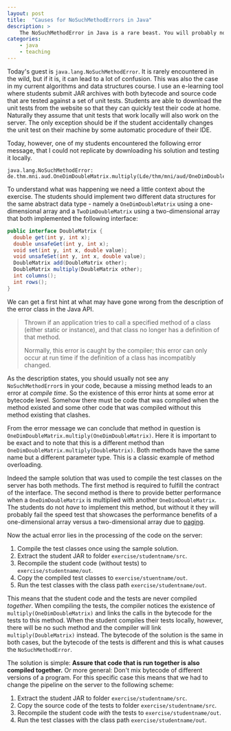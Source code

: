 ```yaml
---
layout: post
title:  "Causes for NoSuchMethodErrors in Java"
description: >
    The NoSuchMethodError in Java is a rare beast. You will probably not encounter it unless something is off at the bytecode level. In this post I want to explain possible causes for this exception.
categories:
    - java
    - teaching
---
```


Today's guest is `java.lang.NoSuchMethodError`.
It is rarely encountered in the wild, but if it is, it can lead to a lot of confusion.
This was also the case in my current algorithms and data structures course.
I use an e-learning tool where students submit JAR archives with both bytecode and source code that are tested against a set of unit tests.
Students are able to download the unit tests from the website so that they can quickly test their code at home.
Naturally they assume that unit tests that work locally will also work on the server.
The only exception should be if the student accidentally changes the unit test on their machine by some automatic procedure of their IDE.

Today, however, one of my students encountered the following error message, that I could not replicate by downloading his solution and testing it locally.

```verbatim
java.lang.NoSuchMethodError: de.thm.mni.aud.OneDimDoubleMatrix.multiply(Lde/thm/mni/aud/OneDimDoubleMatrix;)Lde/thm/mni/aud/DoubleMatrix;
```

To understand what was happening we need a little context about the exercise.
The students should implement two different data structures for the same abstract data type - namely a `OneDimDoubleMatrix` using a one-dimensional array and a `TwoDimDoubleMatrix` using a two-dimensional array that both implemented the following interface:

```java
public interface DoubleMatrix {
  double get(int y, int x);
  double unsafeGet(int y, int x);
  void set(int y, int x, double value);
  void unsafeSet(int y, int x, double value);
  DoubleMatrix add(DoubleMatrix other);
  DoubleMatrix multiply(DoubleMatrix other);
  int columns();
  int rows();
}
```

We can get a first hint at what may have gone wrong from the description of the error class in the Java API.

>Thrown if an application tries to call a specified method of a class (either static or instance), and that class no longer has a definition of that method.
>
>Normally, this error is caught by the compiler; this error can only occur at run time if the definition of a class has incompatibly changed.

As the description states, you should usually not see any `NoSuchMethodError`s in your code, because a missing method leads to an error at *compile time*.
So the existence of this error hints at some error at bytecode level.
Somehow there must be code that was compiled when the method existed and some other code that was compiled without this method existing that clashes.

From the error message we can conclude that method in question is `OneDimDoubleMatrix.multiply(OneDimDoubleMatrix)`.
Here it is important to be exact and to note that this is a different method than `OneDimDoubleMatrix.multiply(DoubleMatrix)`.
Both methods have the same name but a different parameter type.
This is a classic example of method overloading.

Indeed the sample solution that was used to compile the test classes on the server has both methods.
The first method is required to fulfill the contract of the interface.
The second method is there to provide better performance when a `OneDimDoubleMatrix` is multiplied with another `OneDimDoubleMatrix`.
The students do not *have* to implement this method, but without it they will probably fail the speed test that showcases the performance benefits of a one-dimensional array versus a two-dimensional array due to [paging](https://en.wikipedia.org/wiki/Paging).

Now the actual error lies in the processing of the code on the server:

1. Compile the test classes once using the sample solution.
2. Extract the student JAR to folder `exercise/studentname/src`.
3. Recompile the student code (without tests) to `exercise/studentname/out`.
4. Copy the compiled test classes to `exercise/stuentname/out`.
5. Run the test classes with the class path `exercise/studentname/out`.

This means that the student code and the tests are never compiled *together*.
When compiling the tests, the compiler notices the existence of `multiply(OneDimDoubleMatrix)` and links the calls in the bytecode for the tests to this method.
When the student compiles their tests locally, however, there will be no such method and the compiler will link `multiply(DoubleMatrix)` instead.
The bytecode of the solution is the same in both cases, but the bytecode of the tests is different and this is what causes the `NoSuchMethodError`.

The solution is simple: **Assure that code that is run together is also compiled together.** Or more general: Don't mix bytecode of different versions of a program.
For this specific case this means that we had to change the pipeline on the server to the following scheme:

1. Extract the student JAR to folder `exercise/studentname/src`.
2. Copy the source code of the tests to folder `exercise/studentname/src`.
3. Recompile the student code *with* the tests to `exercise/studentname/out`.
4. Run the test classes with the class path `exercise/studentname/out`.